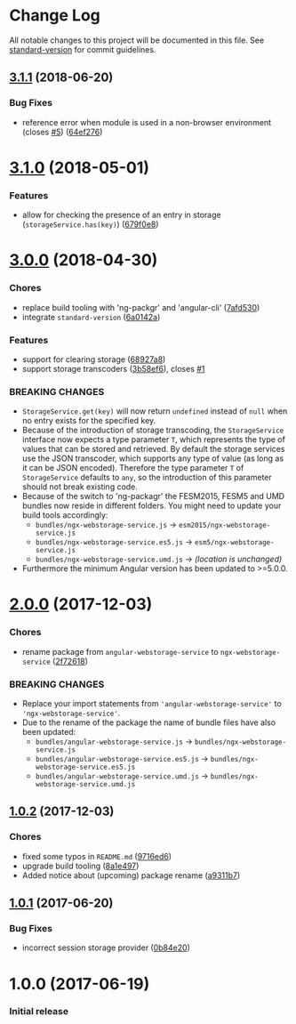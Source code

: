 # Change Log

All notable changes to this project will be documented in this file. See [standard-version](https://github.com/conventional-changelog/standard-version) for commit guidelines.

<a name="3.1.1"></a>
## [3.1.1](https://github.com/dscheerens/ngx-webstorage-service/compare/v3.1.0...v3.1.1) (2018-06-20)


### Bug Fixes

* reference error when module is used in a non-browser environment (closes [#5](https://github.com/dscheerens/ngx-webstorage-service/issues/5)) ([64ef276](https://github.com/dscheerens/ngx-webstorage-service/commit/64ef276))



<a name="3.1.0"></a>
# [3.1.0](https://github.com/dscheerens/ngx-webstorage-service/compare/v3.0.0...v3.1.0) (2018-05-01)


### Features

* allow for checking the presence of an entry in storage (`storageService.has(key)`) ([679f0e8](https://github.com/dscheerens/ngx-webstorage-service/commit/679f0e8))



<a name="3.0.0"></a>
# [3.0.0](https://github.com/dscheerens/ngx-webstorage-service/compare/v2.0.0...v3.0.0) (2018-04-30)


### Chores
* replace build tooling with 'ng-packgr' and 'angular-cli' ([7afd530](https://github.com/dscheerens/ngx-webstorage-service/commit/7afd530))
* integrate `standard-version` ([6a0142a](https://github.com/dscheerens/ngx-webstorage-service/commit/6a0142a))


### Features

* support for clearing storage ([68927a8](https://github.com/dscheerens/ngx-webstorage-service/commit/68927a8))
* support storage transcoders ([3b58ef6](https://github.com/dscheerens/ngx-webstorage-service/commit/3b58ef6)), closes [#1](https://github.com/dscheerens/ngx-webstorage-service/issues/1)


### BREAKING CHANGES

* `StorageService.get(key)` will now return `undefined` instead of `null` when no entry exists for the specified key.
* Because of the introduction of storage transcoding, the `StorageService` interface now expects a type parameter `T`, which represents the type of values that can be stored and retrieved.
  By default the storage services use the JSON transcoder, which supports any type of value (as long as it can be JSON encoded).
  Therefore the type parameter `T` of `StorageService` defaults to `any`, so the introduction of this parameter should not break existing code.
* Because of the switch to 'ng-packagr' the FESM2015, FESM5 and UMD bundles now reside in different folders.
  You might need to update your build tools accordingly:
  * `bundles/ngx-webstorage-service.js` -> `esm2015/ngx-webstorage-service.js`
  * `bundles/ngx-webstorage-service.es5.js` -> `esm5/ngx-webstorage-service.js`
  * `bundles/ngx-webstorage-service.umd.js` -> *(location is unchanged)*
* Furthermore the minimum Angular version has been updated to >=5.0.0.



<a name="2.0.0"></a>
# [2.0.0](https://github.com/dscheerens/ngx-webstorage-service/compare/v1.0.2...v2.0.0) (2017-12-03)


### Chores
* rename package from `angular-webstorage-service` to `ngx-webstorage-service` ([2f72618](https://github.com/dscheerens/ngx-webstorage-service/commit/2f72618))


### BREAKING CHANGES
* Replace your import statements from `'angular-webstorage-service'` to `'ngx-webstorage-service'`.
* Due to the rename of the package the name of bundle files have also been updated:
  * `bundles/angular-webstorage-service.js` -> `bundles/ngx-webstorage-service.js`
  * `bundles/angular-webstorage-service.es5.js` -> `bundles/ngx-webstorage-service.es5.js`
  * `bundles/angular-webstorage-service.umd.js` -> `bundles/ngx-webstorage-service.umd.js`



<a name="1.0.2"></a>
## [1.0.2](https://github.com/dscheerens/ngx-webstorage-service/compare/v1.0.1...v1.0.2) (2017-12-03)


### Chores
* fixed some typos in `README.md` ([9716ed6](https://github.com/dscheerens/ngx-webstorage-service/commit/9716ed6))
* upgrade build tooling ([8a1e497](https://github.com/dscheerens/ngx-webstorage-service/commit/8a1e497))
* Added notice about (upcoming) package rename ([a9311b7](https://github.com/dscheerens/ngx-webstorage-service/commit/a9311b7))



<a name="1.0.1"></a>
## [1.0.1](https://github.com/dscheerens/ngx-webstorage-service/compare/v1.0.0...v1.0.1) (2017-06-20)


### Bug Fixes
* incorrect session storage provider ([0b84e20](https://github.com/dscheerens/ngx-webstorage-service/commit/0b84e20))



<a name="1.0.0"></a>
# 1.0.0 (2017-06-19)

### Initial release
